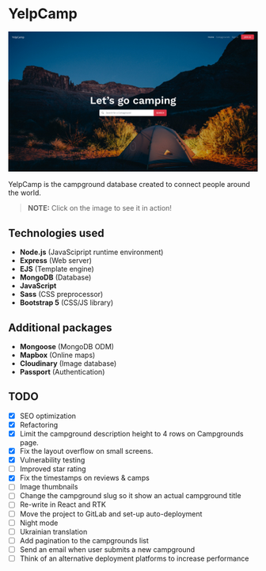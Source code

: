 # YelpCamp
[![YelpCamp](preview.jpg)](https://yelpcamp-c0o7.onrender.com/)

YelpCamp is the campground database created to connect people around the world.

> __NOTE:__ Click on the image to see it in action!

## Technologies used
- __Node.js__ (JavaScipript runtime environment)
- __Express__ (Web server)
- __EJS__ (Template engine)
- __MongoDB__ (Database)
- __JavaScript__
- __Sass__ (CSS preprocessor)
- __Bootstrap 5__ (CSS/JS library)

## Additional packages
- __Mongoose__ (MongoDB ODM)
- __Mapbox__ (Online maps)
- __Cloudinary__ (Image database)
- __Passport__ (Authentication)

## TODO
- [x] SEO optimization
- [x] Refactoring
- [x] Limit the campground description height to 4 rows on Campgrounds page.
- [x] Fix the layout overflow on small screens.
- [x] Vulnerability testing
- [ ] Improved star rating
- [x] Fix the timestamps on reviews & camps
- [ ] Image thumbnails
- [ ] Change the campground slug so it show an actual campground title
- [ ] Re-write in React and RTK
- [ ] Move the project to GitLab and set-up auto-deployment
- [ ] Night mode
- [ ] Ukrainian translation
- [ ] Add pagination to the campgrounds list
- [ ] Send an email when user submits a new campground
- [ ] Think of an alternative deployment platforms to increase performance
